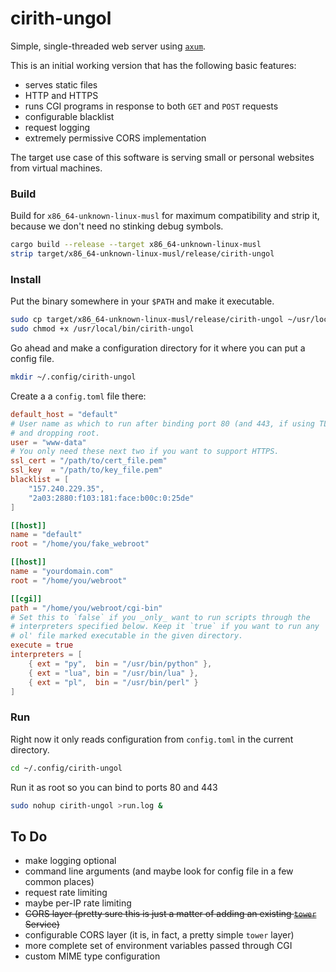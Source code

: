# cirith-ungol
Simple, single-threaded web server using
[`axum`](https://github.com/tokio-rs/axum).

This is an initial working version that has the following basic features:

  * serves static files
  * HTTP and HTTPS
  * runs CGI programs in response to both `GET` and `POST` requests
  * configurable blacklist
  * request logging
  * extremely permissive CORS implementation

The target use case of this software is serving small or personal websites
from virtual machines.

### Build

Build for `x86_64-unknown-linux-musl` for maximum compatibility and
strip it, because we don't need no stinking debug symbols.

```sh
cargo build --release --target x86_64-unknown-linux-musl
strip target/x86_64-unknown-linux-musl/release/cirith-ungol
```

### Install

Put the binary somewhere in your `$PATH` and make it executable.

```sh
sudo cp target/x86_64-unknown-linux-musl/release/cirith-ungol ~/usr/local/bin/
sudo chmod +x /usr/local/bin/cirith-ungol
```

Go ahead and make a configuration directory for it where you can put a
config file.

```sh
mkdir ~/.config/cirith-ungol
```

Create a a `config.toml` file there:

```toml
default_host = "default"
# User name as which to run after binding port 80 (and 443, if using TLS)
# and dropping root.
user = "www-data"
# You only need these next two if you want to support HTTPS.
ssl_cert = "/path/to/cert_file.pem"
ssl_key  = "/path/to/key_file.pem"
blacklist = [
    "157.240.229.35",
    "2a03:2880:f103:181:face:b00c:0:25de"
]

[[host]]
name = "default"
root = "/home/you/fake_webroot"

[[host]]
name = "yourdomain.com"
root = "/home/you/webroot"

[[cgi]]
path = "/home/you/webroot/cgi-bin"
# Set this to `false` if you _only_ want to run scripts through the
# interpreters specified below. Keep it `true` if you want to run any
# ol' file marked executable in the given directory.
execute = true
interpreters = [
    { ext = "py",  bin = "/usr/bin/python" },
    { ext = "lua", bin = "/usr/bin/lua" },
    { ext = "pl",  bin = "/usr/bin/perl" }
]
```

### Run

Right now it only reads configuration from `config.toml` in the current
directory.

```sh
cd ~/.config/cirith-ungol
```

Run it as root so you can bind to ports 80 and 443

```sh
sudo nohup cirith-ungol >run.log &
```

## To Do

  * make logging optional
  * command line arguments (and maybe look for config file in a few
    common places)
  * request rate limiting
  * maybe per-IP rate limiting
  * ~~CORS layer (pretty sure this is just a matter of adding an existing
    [`tower`](https://github.com/tower-rs/tower) Service)~~
  * configurable CORS layer (it is, in fact, a pretty simple `tower` layer)
  * more complete set of environment variables passed through CGI
  * custom MIME type configuration